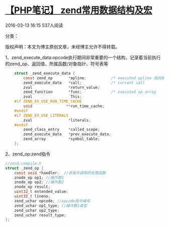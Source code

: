 # [【PHP笔记】 zend常用数据结构及宏][0]

 2016-03-13 16:15  537人阅读  

 分类：

版权声明：本文为博主原创文章，未经博主允许不得转载。

 1、zend_execute_data:opcode执行期间非常重要的一个结构，记录着当前执行的zend_op、返回值、所属函数/对象指针、符号表等 

```c
    struct _zend_execute_data {
        const zend_op       *opline;           /* executed opline 指向第一条opcode */
        zend_execute_data   *call;             /* current call                   */
        zval                *return_value;
        zend_function       *func;             /* executed op_array              */
        zval                 This;
    #if ZEND_EX_USE_RUN_TIME_CACHE
        void               **run_time_cache;
    #endif
    #if ZEND_EX_USE_LITERALS
        zval                *literals;
    #endif
        zend_class_entry    *called_scope;
        zend_execute_data   *prev_execute_data;
        zend_array          *symbol_table;
    };
```

  
 2、zend_op:zend指令   


```c
//zend.compile.h  
struct _zend_op {  
    const void *handler;  //该指令调用的处理函数  
    znode_op op1; //操作数1  
    znode_op op2; //操作数2  
    znode_op result;   
    uint32_t extended_value;  
    uint32_t lineno;  
    zend_uchar opcode; //opcode指令编号  
    zend_uchar op1_type; //操作数1类型  
    zend_uchar op2_type;   
    zend_uchar result_type;  
};  
```


[0]: http://blog.csdn.net/pangudashu/article/details/50878488
[5]: #